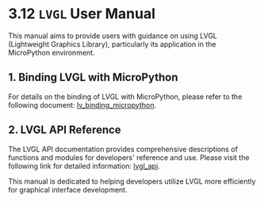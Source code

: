 # 3.12 `LVGL` User Manual

This manual aims to provide users with guidance on using LVGL (Lightweight Graphics Library), particularly its application in the MicroPython environment.

## 1. Binding LVGL with MicroPython

For details on the binding of LVGL with MicroPython, please refer to the following document: [lv_binding_micropython](https://github.com/lvgl/lv_binding_micropython/blob/update_micropython_v1.20/README.md).

## 2. LVGL API Reference

The LVGL API documentation provides comprehensive descriptions of functions and modules for developers' reference and use. Please visit the following link for detailed information: [lvgl_api](https://docs.lvgl.io/master/API/index.html).

This manual is dedicated to helping developers utilize LVGL more efficiently for graphical interface development.
